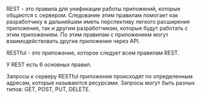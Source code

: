 REST - это правила для унификации работы приложений, которые общаются с сервером. Следование этим правилам помогает как разработчику в дальнейшем иметь перспективу легкого расширения приложения,
так и другим разработчикам, которые будут работать с этим приложением. По этим правилам с приложением могут взаимодействовать другие приложения через API. 

RESTful - это приложение, которое следует всем правилам REST.

У REST есть 6 основных правил.

Запросы к серверу RESTful приложения происходят по определенным адресам, которые называются ресурсами.
Запросы могут быть разных типов: GET, POST, PUT, DELETE.